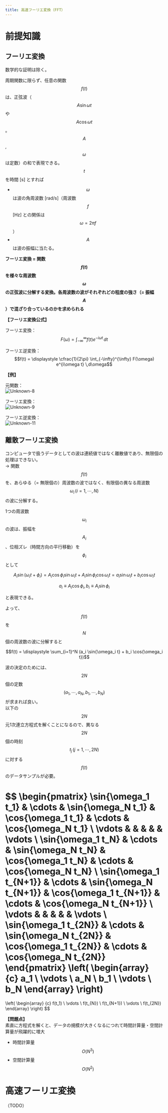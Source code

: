 ```yaml
---
title: 高速フーリエ変換（FFT）
---
```


# 前提知識

## フーリエ変換

数学的な証明は除く。

周期関数に限らず、任意の関数 $$f(t)$$ は、正弦波（$$A \sin{\omega t}$$や$$A \cos{\omega t}$$。$$A$$, $$\omega$$ は定数）の和で表現できる。  
$$t$$ を時間 [s] とすれば
- $$\omega$$ は波の角周波数 [rad/s]（周波数 $$f$$ [Hz] との関係は $$\omega = 2\pi f$$）
- $$A$$ は波の振幅に当たる。

**フーリエ変換 = 関数 $$f(t)$$ を様々な周波数 $$\omega$$ の正弦波に分解する変換。各周波数の波がそれぞれどの程度の強さ（= 振幅 $$A$$）で混ざり合っているのかを求められる**

**【フーリエ変換公式】**

フーリエ変換：  
$$F(\omega) = \displaystyle \int_{-\infty}^{\infty} f(t) e^{-i\omega t} \,dt$$

フーリエ逆変換：  
$$f(t) = \displaystyle \cfrac{1}{2\pi} \int_{-\infty}^{\infty} F(\omega) e^{i\omega t} \,d\omega$$

**【例】**

元関数：  
![Unknown-8](https://user-images.githubusercontent.com/13412823/75129130-f16d8f00-570a-11ea-8ee4-2eaf3b77bda9.png)

フーリエ変換：  
![Unknown-9](https://user-images.githubusercontent.com/13412823/75129129-f0d4f880-570a-11ea-8cc1-388e2d361fb5.png)

フーリエ逆変換：  
![Unknown-11](https://user-images.githubusercontent.com/13412823/75129160-12ce7b00-570b-11ea-9300-3e9b341a6c6f.png)


## 離散フーリエ変換

コンピュータで扱うデータとしての波は連続値ではなく離散値であり、無限個の処理はできない。  
→ 関数 $$f(t)$$ を、あらゆる（= 無限個の）周波数の波ではなく、有限個の異なる周波数 $$\omega_i\,(i = 1, \cdots , N)$$ の波に分解する。

1つの周波数 $$\omega_i$$ の波は、振幅を $$A_i$$、位相ズレ（時間方向の平行移動）を $$\phi_i$$ として

$$A_i \sin{(\omega_i t + \phi_i)} = A_i \cos{\phi_i} \sin{\omega_i t} + A_i \sin{\phi_i} \cos{\omega_i t} = a_i \sin{\omega_i t} + b_i \cos{\omega_i t}$$

$$a_i \equiv A_i \cos{\phi_i}, b_i \equiv A_i \sin{\phi_i}$$

と表現できる。  

よって、$$f(t)$$ を $$N$$ 個の周波数の波に分解すると

$$f(t) = \displaystyle \sum_{i=1}^N (a_i \sin{\omega_i t} + b_i \cos{\omega_i t})$$

波の決定のためには、$$2N$$ 個の定数 $$(a_1, \cdots , a_N, b_1, \cdots , b_N)$$ が求まれば良い。  
以下の $$2N$$ 元1次連立方程式を解くことになるので、異なる $$2N$$ 個の時刻 $$t_j\,(j = 1, \cdots , 2N)$$ に対する $$f(t)$$ のデータサンプルが必要。

$$
\begin{pmatrix}
\sin{\omega_1 t_1} & \cdots & \sin{\omega_N t_1} & \cos{\omega_1 t_1} & \cdots & \cos{\omega_N t_1} \\
\vdots & & & & & \vdots \\
\sin{\omega_1 t_N} & \cdots & \sin{\omega_N t_N} & \cos{\omega_1 t_N} & \cdots & \cos{\omega_N t_N} \\
\sin{\omega_1 t_{N+1}} & \cdots & \sin{\omega_N t_{N+1}} & \cos{\omega_1 t_{N+1}} & \cdots & \cos{\omega_N t_{N+1}} \\
\vdots & & & & & \vdots \\
\sin{\omega_1 t_{2N}} & \cdots & \sin{\omega_N t_{2N}} & \cos{\omega_1 t_{2N}} & \cdots & \cos{\omega_N t_{2N}}
\end{pmatrix}
\left( \begin{array}
{c} a_1 \\ \vdots \\ a_N \\ b_1 \\ \vdots \\ b_N
\end{array} \right)
=
\left( \begin{array}
{c} f(t_1) \\ \vdots \\ f(t_{N}) \\ f(t_{N+1}) \\ \vdots \\ f(t_{2N})
\end{array} \right)
$$

**【問題点】**  
素直に方程式を解くと、データの規模が大きくなるにつれて時間計算量・空間計算量が飛躍的に増大
- 時間計算量 $$O(N^3)$$
- 空間計算量 $$O(N^2)$$


# 高速フーリエ変換

（TODO）
